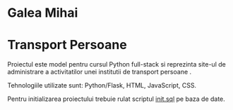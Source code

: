 # Galea Mihai
# Transport Persoane

Proiectul este model pentru cursul Python full-stack si reprezinta site-ul de administrare a activitatilor unei institutii de transport persoane .

Tehnologiile utilizate sunt: Python/Flask, HTML, JavaScript, CSS.

Pentru initializarea proiectului trebuie rulat scriptul [init.sql](https://github.com/mihaiDgalea/-Transport-Persoane-/commit/2b52accb85c5df09a91d1f21aca5e91645a86266) pe baza de date.
